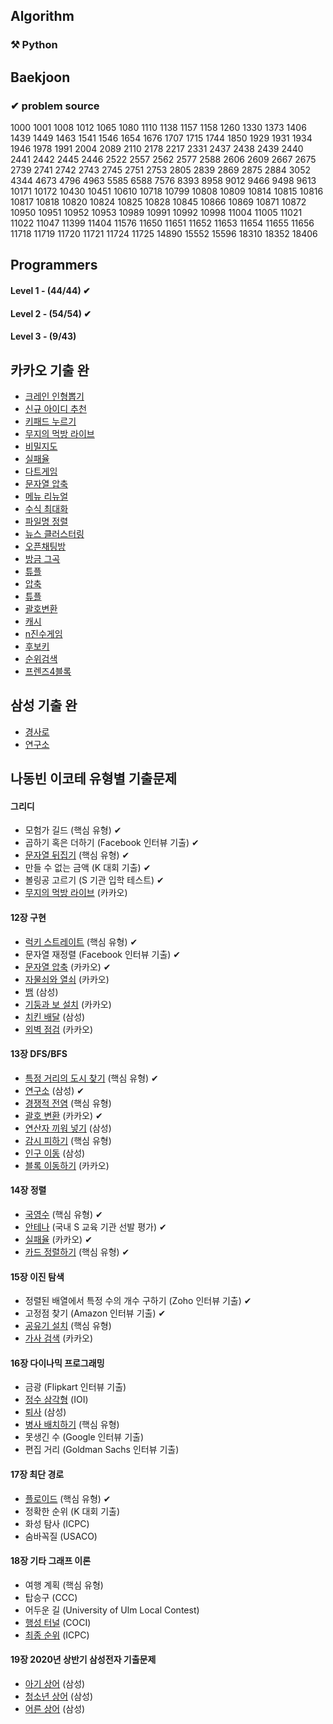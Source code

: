## Algorithm

### ⚒ Python


## Baekjoon

### ✔ problem source

1000 1001 1008 1012 1065 1080 1110 1138 1157 1158 1260 1330 1373 1406 1439 1449 1463 1541 1546 1654 1676 1707 1715 1744 1850 1929 1931 1934 1946 1978 1991 2004 2089 2110 2178 2217 2331 2437 2438 2439 2440 2441 2442 2445 2446 2522 2557 2562 2577 2588 2606 2609 2667 2675 2739 2741 2742 2743 2745 2751 2753 2805 2839 2869 2875 2884 3052 4344 4673 4796 4963 5585 6588 7576 8393 8958 9012 9466 9498 9613 10171 10172 10430 10451 10610 10718 10799 10808 10809 10814 10815 10816 10817 10818 10820 10824 10825 10828 10845 10866 10869 10871 10872 10950 10951 10952 10953 10989 10991 10992 10998 11004 11005 11021 11022 11047 11399 11404 11576 11650 11651 11652 11653 11654 11655 11656 11718 11719 11720 11721 11724 11725 14890 15552 15596 18310 18352 18406

## Programmers

#### Level 1 - (44/44) ✔
#### Level 2 - (54/54) ✔
#### Level 3 - (9/43) 

## 카카오 기출 완
* [크레인 인형뽑기](https://programmers.co.kr/learn/courses/30/lessons/64061) 
* [신규 아이디 추천](https://programmers.co.kr/learn/courses/30/lessons/72410) 
* [키패드 누르기](https://programmers.co.kr/learn/courses/30/lessons/67256) 
* [무지의 먹방 라이브](https://programmers.co.kr/learn/courses/30/lessons/42891) 
* [비밀지도](https://programmers.co.kr/learn/courses/30/lessons/17681) 
* [실패율](https://programmers.co.kr/learn/courses/30/lessons/42889) 
* [다트게임](https://programmers.co.kr/learn/courses/30/lessons/17682) 
* [문자열 압축](https://programmers.co.kr/learn/courses/30/lessons/60057)
* [메뉴 리뉴얼](https://programmers.co.kr/learn/courses/30/lessons/72411)
* [수식 최대화](programmers.co.kr/learn/courses/30/lessons/67257)
* [파일명 정렬](https://programmers.co.kr/learn/courses/30/lessons/17686)
* [뉴스 클러스터링](https://programmers.co.kr/learn/courses/30/lessons/17677)
* [오픈채팅방](https://programmers.co.kr/learn/courses/30/lessons/42888)
* [방금 그곡](https://programmers.co.kr/learn/courses/30/lessons/17683)
* [튜플](https://programmers.co.kr/learn/courses/30/lessons/64065)
* [압축](programmers.co.kr/learn/courses/30/lessons/17684)
* [튜플](https://programmers.co.kr/learn/courses/30/lessons/64065)
* [괄호변환](https://programmers.co.kr/learn/courses/30/lessons/60058)
* [캐시](https://programmers.co.kr/learn/courses/30/lessons/17680)
* [n진수게임](https://programmers.co.kr/learn/courses/30/lessons/17687)
* [후보키](https://programmers.co.kr/learn/courses/30/lessons/42890)
* [순위검색](https://programmers.co.kr/learn/courses/30/lessons/72412)
* [프렌즈4블록](https://programmers.co.kr/learn/courses/30/lessons/17679)

## 삼성 기출 완
* [경사로](https://www.acmicpc.net/problem/14890)
* [연구소](https://www.acmicpc.net/problem/14502)


## 나동빈 이코테 유형별 기출문제

#### 그리디

* 모험가 길드 (핵심 유형) ✔
* 곱하기 혹은 더하기 (Facebook 인터뷰 기출) ✔
* [문자열 뒤집기](https://www.acmicpc.net/problem/1439) (핵심 유형) ✔
* 만들 수 없는 금액 (K 대회 기출) ✔
* 볼링공 고르기 (S 기관 입학 테스트) ✔
* [무지의 먹방 라이브](https://programmers.co.kr/learn/courses/30/lessons/42891) (카카오)

#### 12장 구현

* [럭키 스트레이트](https://www.acmicpc.net/problem/18406) (핵심 유형) ✔
* 문자열 재정렬 (Facebook 인터뷰 기출) ✔
* [문자열 압축](https://programmers.co.kr/learn/courses/30/lessons/60057) (카카오) ✔
* [자물쇠와 열쇠](https://programmers.co.kr/learn/courses/30/lessons/60059) (카카오)
* [뱀](https://www.acmicpc.net/problem/3190) (삼성)
* [기둥과 보 설치](https://programmers.co.kr/learn/courses/30/lessons/60061) (카카오)
* [치킨 배달](https://www.acmicpc.net/problem/15686) (삼성)
* [외벽 점검](https://programmers.co.kr/learn/courses/30/lessons/60062) (카카오)

#### 13장 DFS/BFS

* [특정 거리의 도시 찾기](https://www.acmicpc.net/problem/18352) (핵심 유형) ✔
* [연구소](https://www.acmicpc.net/problem/14502) (삼성) ✔
* [경쟁적 전염](https://www.acmicpc.net/problem/18405) (핵심 유형)
* [괄호 변환](https://programmers.co.kr/learn/courses/30/lessons/60058) (카카오) ✔
* [연산자 끼워 넣기](https://www.acmicpc.net/problem/14888) (삼성)
* [감시 피하기](https://www.acmicpc.net/problem/18428) (핵심 유형)
* [인구 이동](https://www.acmicpc.net/problem/16234) (삼성)
* [블록 이동하기](https://programmers.co.kr/learn/courses/30/lessons/60063) (카카오)

#### 14장 정렬

* [국영수](https://www.acmicpc.net/problem/10825) (핵심 유형) ✔
* [안테나](https://www.acmicpc.net/problem/18310) (국내 S 교육 기관 선발 평가) ✔
* [실패율](https://programmers.co.kr/learn/courses/30/lessons/42889) (카카오) ✔
* [카드 정렬하기](https://www.acmicpc.net/problem/1715) (핵심 유형) ✔

#### 15장 이진 탐색

* 정렬된 배열에서 특정 수의 개수 구하기 (Zoho 인터뷰 기출) ✔
* 고정점 찾기 (Amazon 인터뷰 기출) ✔
* [공유기 설치](https://www.acmicpc.net/problem/2110) (핵심 유형)
* [가사 검색](https://programmers.co.kr/learn/courses/30/lessons/60060) (카카오)

#### 16장 다이나믹 프로그래밍

* 금광 (Flipkart 인터뷰 기출)
* [정수 삼각형](https://www.acmicpc.net/problem/1932) (IOI)
* [퇴사](https://www.acmicpc.net/problem/14501) (삼성)
* [병사 배치하기](https://www.acmicpc.net/problem/18353) (핵심 유형)
* 못생긴 수 (Google 인터뷰 기출)
* 편집 거리 (Goldman Sachs 인터뷰 기출)

#### 17장 최단 경로

* [플로이드](https://www.acmicpc.net/problem/11404) (핵심 유형) ✔
* 정확한 순위 (K 대회 기출)
* 화성 탐사 (ICPC)
* 숨바꼭질 (USACO)

#### 18장 기타 그래프 이론

* 여행 계획 (핵심 유형)
* 탑승구 (CCC)
* 어두운 길 (University of Ulm Local Contest)
* [행성 터널](https://www.acmicpc.net/problem/2887) (COCI)
* [최종 순위](https://www.acmicpc.net/problem/3665) (ICPC)

#### 19장 2020년 상반기 삼성전자 기출문제

* [아기 상어](https://www.acmicpc.net/problem/16236) (삼성)
* [청소년 상어](https://www.acmicpc.net/problem/19236) (삼성)
* [어른 상어](https://www.acmicpc.net/problem/19237) (삼성)

